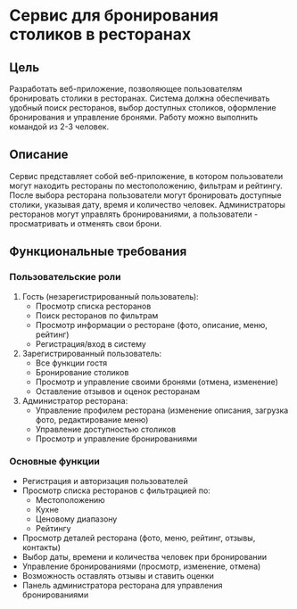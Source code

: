 # Сервис для бронирования столиков в ресторанах

## Цель

Разработать веб-приложение, позволяющее пользователям бронировать
столики в ресторанах. Система должна обеспечивать удобный поиск
ресторанов, выбор доступных столиков, оформление бронирования и
управление бронями. Работу можно выполнить командой из 2-3 человек.

## Описание

Сервис представляет собой веб-приложение, в котором
пользователи могут находить рестораны по местоположению, фильтрам и
рейтингу. После выбора ресторана пользователи могут бронировать
доступные столики, указывая дату, время и количество человек.
Администраторы ресторанов могут управлять бронированиями, а
пользователи - просматривать и отменять свои брони.

## Функциональные требования

### Пользовательские роли

1. Гость (незарегистрированный пользователь):
    - Просмотр списка ресторанов
    - Поиск ресторанов по фильтрам
    - Просмотр информации о ресторане (фото, описание, меню, рейтинг)
    - Регистрация/вход в систему
2. Зарегистрированный пользователь:
    - Все функции гостя
    - Бронирование столиков
    - Просмотр и управление своими бронями (отмена, изменение)
    - Оставление отзывов и оценок ресторанам
3. Администратор ресторана:
    - Управление профилем ресторана (изменение описания, загрузка
      фото, редактирование меню)
    - Управление доступностью столиков
    - Просмотр и управление бронированиями

### Основные функции

- Регистрация и авторизация пользователей
- Просмотр списка ресторанов с фильтрацией по:
  - Местоположению
  - Кухне
  - Ценовому диапазону
  - Рейтингу
- Просмотр деталей ресторана (фото, меню, рейтинг, отзывы, контакты)
- Выбор даты, времени и количества человек при бронировании
- Управление бронированиями (просмотр, изменение, отмена)
- Возможность оставлять отзывы и ставить оценки
- Панель администратора ресторана для управления бронированиями
